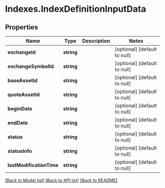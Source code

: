 # Indexes.IndexDefinitionInputData

## Properties
Name | Type | Description | Notes
------------ | ------------- | ------------- | -------------
**exchangeId** | **string** |  | [optional] [default to null]
**exchangeSymbolId** | **string** |  | [optional] [default to null]
**baseAssetId** | **string** |  | [optional] [default to null]
**quoteAssetId** | **string** |  | [optional] [default to null]
**beginDate** | **string** |  | [optional] [default to null]
**endDate** | **string** |  | [optional] [default to null]
**status** | **string** |  | [optional] [default to null]
**statusInfo** | **string** |  | [optional] [default to null]
**lastModificationTime** | **string** |  | [optional] [default to null]

[[Back to Model list]](../README.md#documentation-for-models) [[Back to API list]](../README.md#documentation-for-api-endpoints) [[Back to README]](../README.md)


